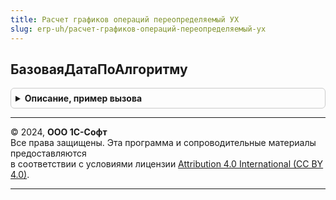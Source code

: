 ```yaml
---
title: Расчет графиков операций переопределяемый УХ
slug: erp-uh/расчет-графиков-операций-переопределяемый-ух
---
```



## БазоваяДатаПоАлгоритму
<details style="margin: 1em 0; padding: 0.5em; border: 1px solid #ccc; border-radius: 6px;">

<summary style="font-weight: bold; cursor: pointer;">Описание, пример вызова</summary>

```bsl

Процедура БазоваяДатаПоАлгоритму(БазоваяДата, Знач Алгоритм, Знач ДанныеДляРасчетов) Экспорт
```

Пример вызова
```bsl
РасчетГрафиковОперацийПереопределяемыйУХ.БазоваяДатаПоАлгоритму(БазоваяДата, Алгоритм, ДанныеДляРасчетов) 
```
</details>

---

© 2024, **ООО 1С-Софт**  
Все права защищены. Эта программа и сопроводительные материалы предоставляются  
в соответствии с условиями лицензии [Attribution 4.0 International (CC BY 4.0)](https://creativecommons.org/licenses/by/4.0/legalcode).

---
